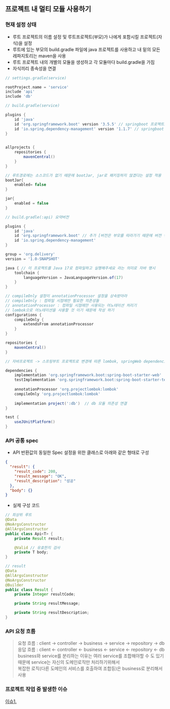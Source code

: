 ## 프로젝트 내 멀티 모듈 사용하기

### 현재 설정 상태
- 루트 프로젝트의 이름 설정 및 루트프로젝트(부모)가 나에게 포함시킬 프로젝트(자식)을 설정
- 루트에 있는 부모의 build.gradle 파일에 java 프로젝트를 사용하고 내 밑의 모든 레파지토리는 maven을 사용
- 루트 프로젝트 내의 개별의 모듈을 생성하고 각 모듈마다 build.gradle을 가짐
- 자식끼리 종속성을 연결

```groovy
// settings.gradle(service)

rootProject.name = 'service'
include 'api' 
include 'db'
```

```groovy
// build.gradle(service)

plugins {
    id 'java'
    id 'org.springframework.boot' version '3.5.5' // springboot 프로젝트로 변경을 위해 추가
    id 'io.spring.dependency-management' version '1.1.7' // springboot 프로젝트로 변경을 위해 추가
}

 
allprojects {
    repositories {
        mavenCentral()
    }
}

// 루트경로에는 소스코드가 없기 때문에 bootJar, jar로 패키징하지 않겠다는 설정 적용
bootJar{
    enabled= false 
}

jar{
    enabled = false
}
```

```groovy
// build.gradle(:api) 요약버전 

plugins {
    id 'java'
    id 'org.springframework.boot' // 추가 [버전은 부모를 따라가기 때문에 버전 명시X]
    id 'io.spring.dependency-management'
}

group = 'org.delivery'
version = '1.0-SNAPSHOT'

java { // 이 프로젝트를 Java 17로 컴파일하고 실행해주세요 라는 의미로 자바 명시
    toolchain {
        languageVersion = JavaLanguageVersion.of(17)
    }
}

// compileOnly 설정이 annotationProcessor 설정을 상속받아라
// compileOnly : 컴파일 시점에만 필요한 의존성들
// annotationProcessor : 컴파일 시점에만 사용되는 어노테이션 처리기
// lombok으로 어노테이션을 사용할 것 이기 때문에 작성 하기
configurations {
    compileOnly {
        extendsFrom annotationProcessor
    }
}

repositories {
    mavenCentral()
}

// 자바프로젝트 -> 스프링부트 프로젝트로 변경에 따른 lombok, springWeb dependencies 적용

dependencies {
    implementation 'org.springframework.boot:spring-boot-starter-web'
    testImplementation 'org.springframework.boot:spring-boot-starter-test'
    
    annotationProcessor 'org.projectlombok:lombok'
    compileOnly 'org.projectlombok:lombok'
    
    implementation project(':db')  // db 모듈 의존성 연결
}

test {
    useJUnitPlatform()
}

```


### API 공통 spec 
- API 반환값의 동일한 Spec 설정을 위한 클래스로 아래와 같은 형태로 구성
```json
{
  "result": {
    "result_code": 200,
    "result_message": "OK",
    "result_description": "성공"
  },
  "body": {}
}

```

- 실제 구성 코드
```java
// 최상위 루트
@Data
@NoArgsConstructor
@AllArgsConstructor
public class Api<T> {
    private Result result;

    @Valid // 유효한지 검사
    private T body;
}

// result
@Data
@AllArgsConstructor
@NoArgsConstructor
@Builder
public class Result {
    private Integer resultCode;

    private String resultMessage;

    private String resultDescription;
}

```


### API 요청 흐름
> 요청 흐름 : client -> controller -> business -> service -> repository -> db <br/>
> 응답 흐름 : client <- controller <- business <- service <- repository <- db <br/>
> business와 service를 분리하는 이유는 여러 service를 조합해야할 수 도 있기 때문에 service는 자신의 도메인로직만 처리하기위해서 <br/>
> 복잡한 로직(다른 도메인의 서비스를 호출하여 조합등)은 business로 분리해서 사용


### 프로젝트 작업 중 발생한 이슈
[이슈1. ](https://soly-log.tistory.com/65) <br/>